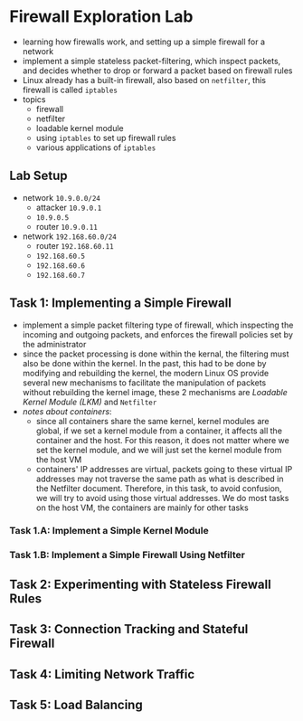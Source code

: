 # Firewall Exploration Lab
- learning how firewalls work, and setting up a simple firewall for a network
- implement a simple stateless packet-filtering, which inspect packets, and decides whether to drop or forward a packet based on firewall rules
- Linux already has a built-in firewall, also based on `netfilter`, this firewall is called `iptables`
- topics
    - firewall
    - netfilter
    - loadable kernel module
    - using `iptables` to set up firewall rules
    - various applications of `iptables`

## Lab Setup
- network `10.9.0.0/24`
    - attacker `10.9.0.1`
    - `10.9.0.5`
    - router `10.9.0.11`
- network `192.168.60.0/24`
    - router `192.168.60.11`
    - `192.168.60.5`
    - `192.168.60.6`
    - `192.168.60.7`

## Task 1: Implementing a Simple Firewall
- implement a simple packet filtering type of firewall, which inspecting the incoming and outgoing packets, and enforces the firewall policies set by the administrator
- since the packet processing is done within the kernal, the filtering must also be done within the kernel. In the past, this had to be done by modifying and rebuilding the kernel, the modern Linux OS provide several new mechanisms to facilitate the manipulation of packets without rebuilding the kernel image, these 2 mechanisms are *Loadable Kernel Module (LKM)* and `Netfilter`
- *notes about containers*:
    - since all containers share the same kernel, kernel modules are global, if we set a kernel module from a container, it affects all the container and the host. For this reason, it does not matter where we set the kernel module, and we will just set the kernel module from the host VM
    - containers' IP addresses are virtual, packets going to these virtual IP addresses may not traverse the same path as what is described in the Netfilter document. Therefore, in this task, to avoid confusion, we will try to avoid using those virtual addresses. We do most tasks on the host VM, the containers are mainly for other tasks

### Task 1.A: Implement a Simple Kernel Module

### Task 1.B: Implement a Simple Firewall Using Netfilter

## Task 2: Experimenting with Stateless Firewall Rules

## Task 3: Connection Tracking and Stateful Firewall

## Task 4: Limiting Network Traffic

## Task 5: Load Balancing
